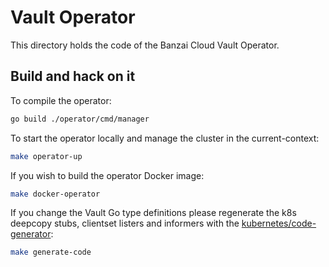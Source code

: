 # Vault Operator

This directory holds the code of the Banzai Cloud Vault Operator.

## Build and hack on it

To compile the operator:

```bash
go build ./operator/cmd/manager
```

To start the operator locally and manage the cluster in the current-context:

```bash
make operator-up
```

If you wish to build the operator Docker image:

```bash
make docker-operator
```

If you change the Vault Go type definitions please regenerate the k8s deepcopy stubs, clientset listers and informers with the [kubernetes/code-generator](https://github.com/kubernetes/code-generator):

```bash
make generate-code
```

